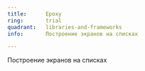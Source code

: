 ```yaml
---
title:      Epoxy
ring:       trial
quadrant:   libraries-and-frameworks
info:       Построение экранов на списках

---
```


Построение экранов на списках
